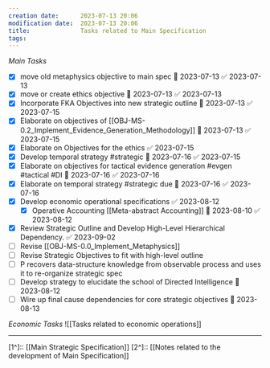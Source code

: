 ```yaml
---
creation date:		2023-07-13 20:06
modification date:	2023-07-13 20:06
title: 				Tasks related to Main Specification
tags:
---
```

*Main Tasks*
- [x] move old metaphysics objective to main spec 📅 2023-07-13 ✅ 2023-07-13
- [x] move or create ethics objective 📅 2023-07-13 ✅ 2023-07-13
- [x] Incorporate FKA Objectives into new strategic outline 📅 2023-07-13 ✅ 2023-07-15
- [x] Elaborate on objectives of [[OBJ-MS-0.2_Implement_Evidence_Generation_Methodology]] 📅 2023-07-13 ✅ 2023-07-15
- [x] Elaborate on Objectives for the ethics ✅ 2023-07-15
- [x] Develop temporal strategy #strategic 📅 2023-07-16 ✅ 2023-07-15
- [x] Elaborate on objectives for tactical evidence generation #evgen #tactical #DI 📅 2023-07-16 ✅ 2023-07-16
- [x] Elaborate on temporal strategy #strategic due 📅 2023-07-16 ✅ 2023-07-16
- [x] Develop economic operational specifications ✅ 2023-08-12
	- [x] Operative Accounting [[Meta-abstract Accounting]] 📅 2023-08-10 ✅ 2023-08-12
- [x] Review Strategic Outline and Develop High-Level Hierarchical Dependency. ✅ 2023-09-02
- [ ] Revise [[OBJ-MS-0.0_Implement_Metaphysics]]
- [ ] Revise Strategic Objectives to fit with high-level outline
- [ ] P recovers data-structure knowledge from observable process and uses it to re-organize strategic spec
- [ ] Develop strategy to elucidate the school of Directed Intelligence 📅 2023-08-12
- [ ] Wire up final cause dependencies for core strategic objectives 📅 2023-08-13 

*Economic Tasks*
![[Tasks related to economic operations]]

---
[1^]:: [[Main Strategic Specification]]
[2^]:: [[Notes related to the development of Main Specification]]
